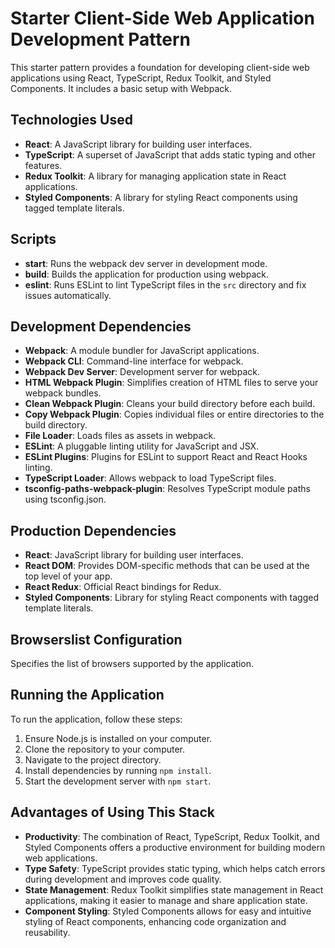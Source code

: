 # Starter Client-Side Web Application Development Pattern

This starter pattern provides a foundation for developing client-side web applications using React, TypeScript, Redux Toolkit, and Styled Components. It includes a basic setup with Webpack.

## Technologies Used

- **React**: A JavaScript library for building user interfaces.
- **TypeScript**: A superset of JavaScript that adds static typing and other features.
- **Redux Toolkit**: A library for managing application state in React applications.
- **Styled Components**: A library for styling React components using tagged template literals.

## Scripts

- **start**: Runs the webpack dev server in development mode.
- **build**: Builds the application for production using webpack.
- **eslint**: Runs ESLint to lint TypeScript files in the `src` directory and fix issues automatically.

## Development Dependencies

- **Webpack**: A module bundler for JavaScript applications.
- **Webpack CLI**: Command-line interface for webpack.
- **Webpack Dev Server**: Development server for webpack.
- **HTML Webpack Plugin**: Simplifies creation of HTML files to serve your webpack bundles.
- **Clean Webpack Plugin**: Cleans your build directory before each build.
- **Copy Webpack Plugin**: Copies individual files or entire directories to the build directory.
- **File Loader**: Loads files as assets in webpack.
- **ESLint**: A pluggable linting utility for JavaScript and JSX.
- **ESLint Plugins**: Plugins for ESLint to support React and React Hooks linting.
- **TypeScript Loader**: Allows webpack to load TypeScript files.
- **tsconfig-paths-webpack-plugin**: Resolves TypeScript module paths using tsconfig.json.

## Production Dependencies

- **React**: JavaScript library for building user interfaces.
- **React DOM**: Provides DOM-specific methods that can be used at the top level of your app.
- **React Redux**: Official React bindings for Redux.
- **Styled Components**: Library for styling React components with tagged template literals.

## Browserslist Configuration

Specifies the list of browsers supported by the application.

## Running the Application

To run the application, follow these steps:

1. Ensure Node.js is installed on your computer.
2. Clone the repository to your computer.
3. Navigate to the project directory.
4. Install dependencies by running `npm install`.
5. Start the development server with `npm start`.

## Advantages of Using This Stack

- **Productivity**: The combination of React, TypeScript, Redux Toolkit, and Styled Components offers a productive environment for building modern web applications.
- **Type Safety**: TypeScript provides static typing, which helps catch errors during development and improves code quality.
- **State Management**: Redux Toolkit simplifies state management in React applications, making it easier to manage and share application state.
- **Component Styling**: Styled Components allows for easy and intuitive styling of React components, enhancing code organization and reusability.

